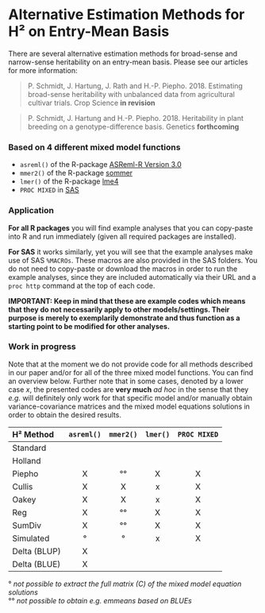 # Alternative Estimation Methods for H² on Entry-Mean Basis
There are several alternative estimation methods for broad-sense and narrow-sense heritability on an entry-mean basis. Please see our articles for more information:

> P. Schmidt, J. Hartung, J. Rath and H.-P. Piepho. 2018. Estimating broad-sense heritability with unbalanced data from agricultural cultivar trials. Crop Science **in revision**

> P. Schmidt, J. Hartung and H.-P. Piepho. 2018. Heritability in plant breeding on a genotype-difference basis. Genetics **forthcoming**


### Based on 4 different mixed model functions
* `asreml()` of the R-package [ASReml-R Version 3.0](https://www.vsni.co.uk/software/asreml-r/)
* `mmer2()`  of the R-package [sommer](https://cran.r-project.org/web/packages/sommer/index.html)
* `lmer()`   of the R-package [lme4](http://lme4.r-forge.r-project.org/)
* `PROC MIXED` in [SAS](https://www.sas.com/en_us/home.html)

### Application
**For all R packages** you will find example analyses that you can copy-paste into R and run immediately (given all required packages are installed).

**For SAS** it works similarly, yet you will see that the example analyses make use of SAS `%MACROs`. These macros are also provided in the SAS folders. You do not need to copy-paste or download the macros in order to run the example analyses, since they are included automatically via their URL and a `proc http` command at the top of each code.

**IMPORTANT: Keep in mind that these are example codes which means that they do not necessarily apply to other models/settings. Their purpose is merely to exemplarily demonstrate and thus function as a starting point to be modified for other analyses.**

### Work in progress
Note that at the moment we do not provide code for all methods described in our paper and/or for all of the three mixed model functions. You can find an overview below. Further note that in some cases, denoted by a lower case *x*, the presented codes are **very much** *ad hoc* in the sense that they *e.g.* will definitely only work for that specific model and/or manually obtain variance-covariance matrices and the mixed model equations solutions in order to obtain the desired results.

H² Method | `asreml()` | `mmer2()` | `lmer()` | `PROC MIXED` | 
:--- | :---: | :---: | :---: | :---: |
Standard |  |  |  |  |
Holland |  |  |  |  |
Piepho | X | °° | X | X |
Cullis | X | X | x | X |
Oakey | X | X | x | X |
Reg | X | °° | X | X |
SumDiv | X | °° | X | X |
Simulated | ° | ° | x | X |
Delta (BLUP) | X |  |  |  |
Delta (BLUE) | X |  |  |  |

° *not possible to extract the full matrix (C) of the mixed model equation solutions*  <br />
°° *not possible to obtain e.g. emmeans based on BLUEs*
